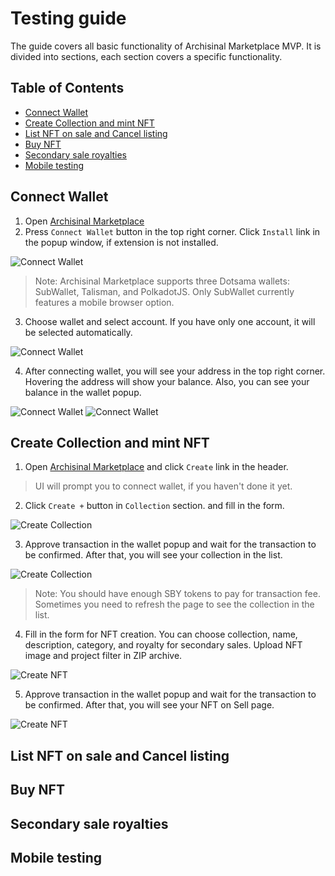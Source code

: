 # Testing guide

The guide covers all basic functionality of Archisinal Marketplace MVP. It is divided into sections, each section covers a specific functionality.

## Table of Contents

- [Connect Wallet](#connect-wallet)
- [Create Collection and mint NFT](#create-collection-and-mint-nft)
- [List NFT on sale and Cancel listing](#list-nft-on-sale-and-cancel-listing)
- [Buy NFT](#buy-nft)
- [Secondary sale royalties](#secondary-sale-royalties)
- [Mobile testing](#mobile-testing)


## Connect Wallet

1. Open [Archisinal Marketplace](https://marketplace-app-client.vercel.app/)
2. Press `Connect Wallet` button in the top right corner. Click `Install` link in the popup window, if extension is not installed.

![Connect Wallet](./docs/images/testing-guide/1.png)

> Note: Archisinal Marketplace supports three Dotsama wallets: SubWallet, Talisman, and PolkadotJS. Only SubWallet currently features a mobile browser option.

3. Choose wallet and select account. If you have only one account, it will be selected automatically.

![Connect Wallet](./docs/images/testing-guide/2.png)

4. After connecting wallet, you will see your address in the top right corner. Hovering the address will show your balance. Also, you can see your balance in the wallet popup.

![Connect Wallet](./docs/images/testing-guide/3.png) ![Connect Wallet](./docs/images/testing-guide/4.png)

## Create Collection and mint NFT

1. Open [Archisinal Marketplace](https://marketplace-app-client.vercel.app/) and click `Create` link in the header.

> UI will prompt you to connect wallet, if you haven't done it yet.

2. Click `Create +` button in `Collection` section. and fill in the form.

![Create Collection](./docs/images/testing-guide/5.png)

3. Approve transaction in the wallet popup and wait for the transaction to be confirmed. After that, you will see your collection in the list.

![Create Collection](./docs/images/testing-guide/6.png)

> Note: You should have enough SBY tokens to pay for transaction fee.
> Sometimes you need to refresh the page to see the collection in the list.


4. Fill in the form for NFT creation. You can choose collection, name, description, category, and royalty for secondary sales. Upload NFT image and project filter in ZIP archive.

![Create NFT](./docs/images/testing-guide/7.png)

5. Approve transaction in the wallet popup and wait for the transaction to be confirmed. After that, you will see your NFT on Sell page.

![Create NFT](./docs/images/testing-guide/8.png)

## List NFT on sale and Cancel listing

## Buy NFT

## Secondary sale royalties

## Mobile testing




